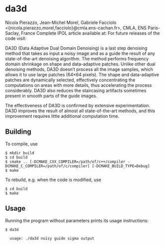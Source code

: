 da3d
====

Nicola Pierazzo, Jean-Michel Morel, Gabriele Facciolo
<{nicola.pierazzo,morel,facciolo}@cmla.ens-cachan.fr>, CMLA, ENS Paris-Saclay, France
Complete IPOL article available at: <FILL THIS>
For future releases of the code visit: <FILL THIS>

DA3D (Data Adaptive Dual Domain Denoising) is a last step denoising method
that takes as input a noisy image and as a guide the result of any
state-of-the-art denoising algorithm. The method performs frequency domain
shrinkage on shape and data-adaptive patches. Unlike other dual denoising
methods, DA3D doesn’t process all the image samples, which allows it to use
large patches (64×64 pixels). The shape and data-adaptive patches are
dynamically selected, effectively concentrating the computations on areas with
more details, thus accelerating the process considerably. DA3D also reduces the
staircasing artifacts sometimes present in smooth parts of the guide images.

The effectiveness of DA3D is confirmed by extensive experimentation.
DA3D improves the result of almost all state-of-the-art methods, and this
improvement requires little additional computation time.


Building
--------

To compile, use

    $ mkdir build
    $ cd build
    $ cmake .. [-DCMAKE_CXX_COMPILER=/path/of/c++/compiler -DCMAKE_C_COMPILER=/path/of/c/compiler] [-DCMAKE_BUILD_TYPE=Debug]
    $ make

To rebuild, e.g. when the code is modified, use

    $ cd build
    $ make

Usage
-----

Running the program without parameters prints its usage instructions:

    $ da3d

      usage: ./da3d noisy guide sigma output


